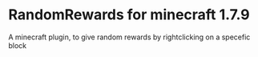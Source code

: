 RandomRewards for minecraft 1.7.9
=============

A minecraft plugin, to give random rewards by rightclicking on a specefic block
